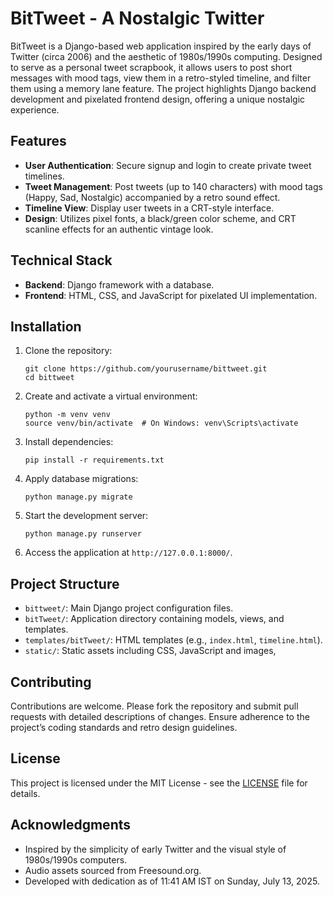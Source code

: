 # BitTweet - A Nostalgic Twitter

BitTweet is a Django-based web application inspired by the early days of Twitter (circa 2006) and the aesthetic of 1980s/1990s computing. Designed to serve as a personal tweet scrapbook, it allows users to post short messages with mood tags, view them in a retro-styled timeline, and filter them using a memory lane feature. The project highlights Django backend development and pixelated frontend design, offering a unique nostalgic experience.

## Features
- **User Authentication**: Secure signup and login to create private tweet timelines.
- **Tweet Management**: Post tweets (up to 140 characters) with mood tags (Happy, Sad, Nostalgic) accompanied by a retro sound effect.
- **Timeline View**: Display user tweets in a CRT-style interface.
- **Design**: Utilizes pixel fonts, a black/green color scheme, and CRT scanline effects for an authentic vintage look.

## Technical Stack
- **Backend**: Django framework with a database.
- **Frontend**: HTML, CSS, and JavaScript for pixelated UI implementation.

## Installation
1. Clone the repository:
   ```
   git clone https://github.com/yourusername/bittweet.git
   cd bittweet
   ```
2. Create and activate a virtual environment:
   ```
   python -m venv venv
   source venv/bin/activate  # On Windows: venv\Scripts\activate
   ```
3. Install dependencies:
   ```
   pip install -r requirements.txt
   ```
4. Apply database migrations:
   ```
   python manage.py migrate
   ```
5. Start the development server:
   ```
   python manage.py runserver
   ```
6. Access the application at `http://127.0.0.1:8000/`.

## Project Structure
- `bittweet/`: Main Django project configuration files.
- `bitTweet/`: Application directory containing models, views, and templates.
- `templates/bitTweet/`: HTML templates (e.g., `index.html`, `timeline.html`).
- `static/`: Static assets including CSS, JavaScript and images,

## Contributing
Contributions are welcome. Please fork the repository and submit pull requests with detailed descriptions of changes. Ensure adherence to the project’s coding standards and retro design guidelines.

## License
This project is licensed under the MIT License - see the [LICENSE](LICENSE) file for details.

## Acknowledgments
- Inspired by the simplicity of early Twitter and the visual style of 1980s/1990s computers.
- Audio assets sourced from Freesound.org.
- Developed with dedication as of 11:41 AM IST on Sunday, July 13, 2025.

